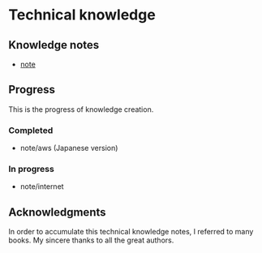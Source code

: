 # Technical knowledge

## Knowledge notes

- [note](/note/README.md)


## Progress

This is the progress of knowledge creation.

### Completed

- note/aws (Japanese version)

### In progress

- note/internet


## Acknowledgments

In order to accumulate this technical knowledge notes, I referred to many books. My sincere thanks to all the great authors.
